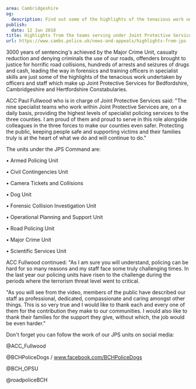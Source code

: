 ```yaml
area: Cambridgeshire
og:
  description: Find out some of the highlights of the tenacious work undertaken by officers and staff.
publish:
  date: 12 Jun 2018
title: Highlights from the teams serving under Joint Protective Services
url: https://www.cambs.police.uk/news-and-appeals/highlights-from-jps
```

3000 years of sentencing's achieved by the Major Crime Unit, casualty reduction and denying criminals the use of our roads, offenders brought to justice for horrific road collisions, hundreds of arrests and seizures of drugs and cash, leading the way in forensics and training officers in specialist skills are just some of the highlights of the tenacious work undertaken by officers and staff which make up Joint Protective Services for Bedfordshire, Cambridgeshire and Hertfordshire Constabularies.

ACC Paul Fullwood who is in charge of Joint Protective Services said: "The nine specialist teams who work within Joint Protective Services are, on a daily basis, providing the highest levels of specialist policing services to the three counties. I am proud of them and proud to serve in this role alongside colleagues in the three forces to make our counties even safer. Protecting the public, keeping people safe and supporting victims and their families truly is at the heart of what we do and will continue to do."

The units under the JPS Command are:

• Armed Policing Unit

• Civil Contingencies Unit

• Camera Tickets and Collisions

• Dog Unit

• Forensic Collision Investigation Unit

• Operational Planning and Support Unit

• Road Policing Unit

• Major Crime Unit

• Scientific Services Unit

ACC Fullwood continued: "As I am sure you will understand, policing can be hard for so many reasons and my staff face some truly challenging times. In the last year our policing units have risen to the challenge during the periods where the terrorism threat level went to critical.

"As you will see from the video, members of the public have described our staff as professional, dedicated, compassionate and caring amongst other things. This is so very true and I would like to thank each and every one of them for the contribution they make to our communities. I would also like to thank their families for the support they give, without which, the job would be even harder."

Don't forget you can follow the work of our JPS units on social media:

@ACC_Fullwood

@BCHPoliceDogs / www.facebook.com/BCHPoliceDogs

@BCH_OPSU

@roadpoliceBCH
